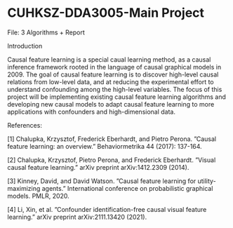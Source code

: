# CUHKSZ-DDA3005-Main Project
File:
3 Algorithms + Report

Introduction

Causal feature learning is a special caual learning method, as a causal inference framework rooted in
the language of causal graphical models in 2009. The goal of causal feature learning is to discover
high-level causal relations from low-level data, and at reducing the experimental effort to understand
confounding among the high-level variables. The focus of this project will be implementing existing
causal feature learning algorithms and developing new causal models to adapt causal feature learning
to more applications with confounders and high-dimensional data.

References:

[1] Chalupka, Krzysztof, Frederick Eberhardt, and Pietro Perona. ”Causal feature learning: an
overview.” Behaviormetrika 44 (2017): 137-164.

[2] Chalupka, Krzysztof, Pietro Perona, and Frederick Eberhardt. ”Visual causal feature learning.”
arXiv preprint arXiv:1412.2309 (2014).

[3] Kinney, David, and David Watson. ”Causal feature learning for utility-maximizing agents.” International
conference on probabilistic graphical models. PMLR, 2020.

[4] Li, Xin, et al. ”Confounder identification-free causal visual feature learning.” arXiv preprint
arXiv:2111.13420 (2021).
